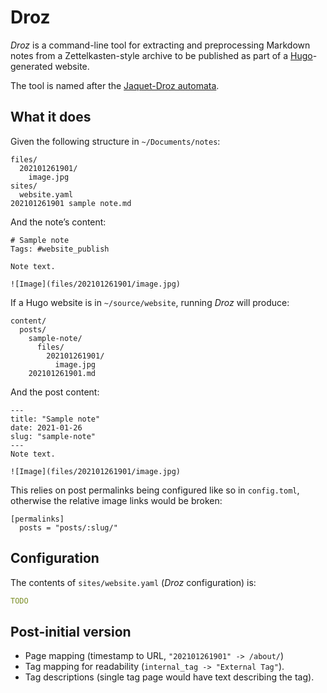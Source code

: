 # Droz

*Droz* is a command-line tool for extracting and preprocessing Markdown notes from a Zettelkasten-style archive to be published as part of a [Hugo](https://gohugo.io)-generated website.

The tool is named after the [Jaquet-Droz automata](https://en.wikipedia.org/wiki/Jaquet-Droz_automata).

## What it does

Given the following structure in `~/Documents/notes`:

```
files/
  202101261901/
    image.jpg
sites/
  website.yaml
202101261901 sample note.md
```

And the note’s content:

```
# Sample note
Tags: #website_publish

Note text.

![Image](files/202101261901/image.jpg)
```

If a Hugo website is in `~/source/website`, running *Droz* will produce:

```
content/
  posts/
    sample-note/
      files/
        202101261901/
          image.jpg
    202101261901.md
```

And the post content:

```
---
title: "Sample note"
date: 2021-01-26
slug: "sample-note"
---
Note text.

![Image](files/202101261901/image.jpg)
```

This relies on post permalinks being configured like so in `config.toml`, otherwise the relative image links would be broken:

```
[permalinks]
  posts = "posts/:slug/"
```

## Configuration

The contents of `sites/website.yaml` (*Droz* configuration) is:

```yaml
TODO
```

## Post-initial version

* Page mapping (timestamp to URL, `"202101261901" -> /about/`)
* Tag mapping for readability (`internal_tag -> "External Tag"`).
* Tag descriptions (single tag page would have text describing the tag).
